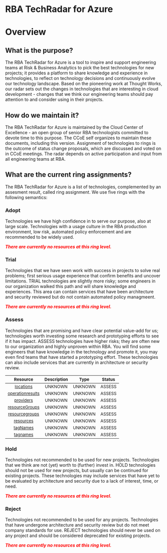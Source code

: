 
RBA TechRadar for Azure
=======================

# Overview

## What is the purpose?


The RBA TechRadar for Azure is a tool to inspire and support engineering teams at Risk & Business Analytics to pick the best technologies for new projects; it provides a platform to share knowledge and experience in technologies, to reflect on technology decisions and continuously evolve our technology landscape.  Based on the pioneering work at Thought Works, our radar sets out the changes in technologies that are interesting in cloud development - changes that we think our engineering teams should pay attention to and consider using in their projects.
## How do we maintain it?


The RBA TechRadar for Azure is maintained by the Cloud Center of Excellence - an open group of senior RBA technologists committed to devote time to this purpose.  The CCoE self organizes to maintain these documents, including this version.  Assignment of technologies to rings is the outcome of status change proposals, which are discussed and voted on in CCoE meetings.  The radar depends on active participation and input from all engineering teams at RBA.
## What are the current ring assignments?


The RBA TechRadar for Azure is a list of technologies, complemented by an assesment result, called ring assignment.  We use five rings with the following semantics:
### Adopt


Technologies we have high confidence in to serve our purpose, also at large scale.  Technologies with a usage culture in the RBA production environment, low risk, automated policy enforcement and are recommended to be widely used.  
  
***<font color="red"> There are currently no resources at this ring level. </font>***
### Trial


Technologies that we have seen work with success in projects to solve real problems;  first serious usage experience that confirm benefits and uncover limitations.  TRIAL technologies are slightly more risky; some engineers in our organization walked this path and will share knowledge and experiences.  This area can contain services that have been architecture and security reviewed but do not contain automated policy managmeent.  
  
***<font color="red"> There are currently no resources at this ring level. </font>***
### Assess


Technologies that are promising and have clear potential value-add for us; technologies worth investing some research and prototyping efforts to see if it has impact.  ASSESS technologies have higher risks;  they are often new to our organization and highly unproven within RBA.  You will find some engineers that have knowledge in the technology and promote it, you may even find teams that have started a prototyping effort.  These technologies can also include services that are currently in architecture or security review.  

|<sub>Resource</sub>|<sub>Description</sub>|<sub>Type</sub>|<sub>Status</sub>|
| :---: | :---: | :---: | :---: |
|<sub>[locations](https://github.com/openrba/python-azure-techradar/tree/master/Microsoft.Advisor/subscriptions/locations)</sub>|<sub>UNKNOWN</sub>|<sub>UNKNOWN</sub>|<sub>ASSESS</sub>|
|<sub>[operationresults](https://github.com/openrba/python-azure-techradar/tree/master/Microsoft.Advisor/subscriptions/operationresults)</sub>|<sub>UNKNOWN</sub>|<sub>UNKNOWN</sub>|<sub>ASSESS</sub>|
|<sub>[providers](https://github.com/openrba/python-azure-techradar/tree/master/Microsoft.Advisor/subscriptions/providers)</sub>|<sub>UNKNOWN</sub>|<sub>UNKNOWN</sub>|<sub>ASSESS</sub>|
|<sub>[resourceGroups](https://github.com/openrba/python-azure-techradar/tree/master/Microsoft.Advisor/subscriptions/resourceGroups)</sub>|<sub>UNKNOWN</sub>|<sub>UNKNOWN</sub>|<sub>ASSESS</sub>|
|<sub>[resourcegroups](https://github.com/openrba/python-azure-techradar/tree/master/Microsoft.Advisor/subscriptions/resourcegroups)</sub>|<sub>UNKNOWN</sub>|<sub>UNKNOWN</sub>|<sub>ASSESS</sub>|
|<sub>[resources](https://github.com/openrba/python-azure-techradar/tree/master/Microsoft.Advisor/subscriptions/resources)</sub>|<sub>UNKNOWN</sub>|<sub>UNKNOWN</sub>|<sub>ASSESS</sub>|
|<sub>[tagNames](https://github.com/openrba/python-azure-techradar/tree/master/Microsoft.Advisor/subscriptions/tagNames)</sub>|<sub>UNKNOWN</sub>|<sub>UNKNOWN</sub>|<sub>ASSESS</sub>|
|<sub>[tagnames](https://github.com/openrba/python-azure-techradar/tree/master/Microsoft.Advisor/subscriptions/tagnames)</sub>|<sub>UNKNOWN</sub>|<sub>UNKNOWN</sub>|<sub>ASSESS</sub>|

### Hold


Technologies not recommended to be used for new projects. Technologies that we think are not (yet) worth to (further) invest in.  HOLD technologies should not be used for new projects, but usually can be continued for existing projects.  These technologies may include services that have yet to be evaluated by architecture and security due to a lack of interest, time, or need.  
  
***<font color="red"> There are currently no resources at this ring level. </font>***
### Reject


Technologies not recommended to be used for any projects. Technologies that have undergone architecture and security review but do not meet company standards for use.  REJECT technologies should never be used on any project and should be considered deprecated for existing projects.  
  
***<font color="red"> There are currently no resources at this ring level. </font>***